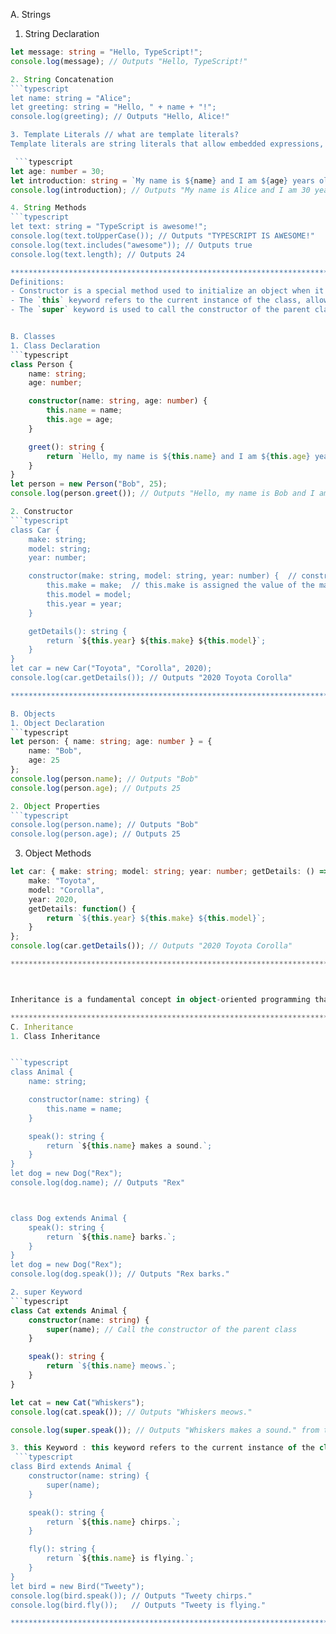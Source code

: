 A. Strings
1. String Declaration
```typescript
let message: string = "Hello, TypeScript!";
console.log(message); // Outputs "Hello, TypeScript!"

2. String Concatenation
```typescript
let name: string = "Alice";
let greeting: string = "Hello, " + name + "!";
console.log(greeting); // Outputs "Hello, Alice!"

3. Template Literals // what are template literals? 
Template literals are string literals that allow embedded expressions, which can be multi-line and include variables or expressions using the `${expression}` syntax.

 ```typescript
let age: number = 30;
let introduction: string = `My name is ${name} and I am ${age} years old.`;
console.log(introduction); // Outputs "My name is Alice and I am 30 years old."

4. String Methods
```typescript
let text: string = "TypeScript is awesome!";
console.log(text.toUpperCase()); // Outputs "TYPESCRIPT IS AWESOME!"    
console.log(text.includes("awesome")); // Outputs true
console.log(text.length); // Outputs 24

*****************************************************************************************************************************************
Definitions:
- Constructor is a special method used to initialize an object when it is created.
- The `this` keyword refers to the current instance of the class, allowing access to its properties and methods.
- The `super` keyword is used to call the constructor of the parent class in a derived class.


B. Classes
1. Class Declaration
```typescript
class Person {
    name: string;
    age: number;

    constructor(name: string, age: number) {
        this.name = name;
        this.age = age;
    }

    greet(): string {
        return `Hello, my name is ${this.name} and I am ${this.age} years old.`;
    }
}
let person = new Person("Bob", 25);
console.log(person.greet()); // Outputs "Hello, my name is Bob and I am 25 years old."

2. Constructor
```typescript   
class Car {
    make: string;
    model: string;
    year: number;

    constructor(make: string, model: string, year: number) {  // constructor method allows initialization of properties
        this.make = make;  // this.make is assigned the value of the make parameter
        this.model = model;
        this.year = year;
    }

    getDetails(): string {
        return `${this.year} ${this.make} ${this.model}`;
    }
}
let car = new Car("Toyota", "Corolla", 2020);
console.log(car.getDetails()); // Outputs "2020 Toyota Corolla"

******************************************************************************************************************************************

B. Objects
1. Object Declaration
```typescript
let person: { name: string; age: number } = {
    name: "Bob",
    age: 25
};
console.log(person.name); // Outputs "Bob"
console.log(person.age); // Outputs 25

2. Object Properties
```typescript
console.log(person.name); // Outputs "Bob"
console.log(person.age); // Outputs 25
```

3. Object Methods
```typescript
let car: { make: string; model: string; year: number; getDetails: () => string } = {
    make: "Toyota",
    model: "Corolla",
    year: 2020,
    getDetails: function() {
        return `${this.year} ${this.make} ${this.model}`;
    }
};
console.log(car.getDetails()); // Outputs "2020 Toyota Corolla"

******************************************************************************************************************************************



Inheritance is a fundamental concept in object-oriented programming that allows a class to inherit properties and methods from another class, promoting code reuse and establishing a hierarchical relationship between classes.

*******************************************************************************************************************************************
C. Inheritance 
1. Class Inheritance


```typescript
class Animal {
    name: string;

    constructor(name: string) {
        this.name = name;
    }

    speak(): string {
        return `${this.name} makes a sound.`;
    }
}
let dog = new Dog("Rex");
console.log(dog.name); // Outputs "Rex"



class Dog extends Animal {
    speak(): string {
        return `${this.name} barks.`;
    }
}
let dog = new Dog("Rex");
console.log(dog.speak()); // Outputs "Rex barks."

2. super Keyword
```typescript
class Cat extends Animal {
    constructor(name: string) {
        super(name); // Call the constructor of the parent class
    }

    speak(): string {
        return `${this.name} meows.`;
    }
}       

let cat = new Cat("Whiskers");
console.log(cat.speak()); // Outputs "Whiskers meows."

console.log(super.speak()); // Outputs "Whiskers makes a sound." from the parent class

3. this Keyword : this keyword refers to the current instance of the class. 
 ```typescript
class Bird extends Animal {
    constructor(name: string) {
        super(name);
    }

    speak(): string {
        return `${this.name} chirps.`;
    }

    fly(): string {
        return `${this.name} is flying.`;
    }
}
let bird = new Bird("Tweety");
console.log(bird.speak()); // Outputs "Tweety chirps."
console.log(bird.fly());   // Outputs "Tweety is flying."

**************************************************************************************************************************************************